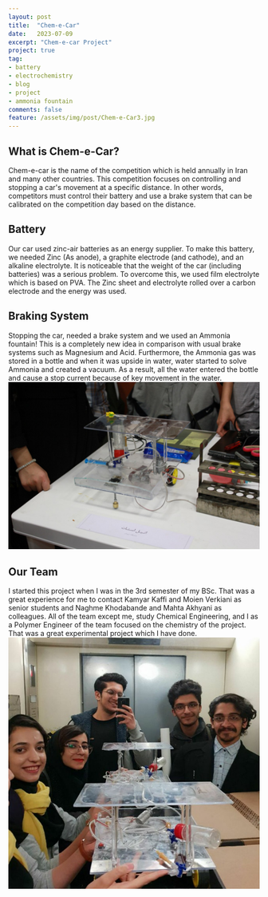 ```yaml
---
layout: post
title:  "Chem-e-Car"
date:   2023-07-09
excerpt: "Chem-e-car Project"
project: true
tag:
- battery 
- electrochemistry
- blog
- project
- ammonia fountain
comments: false
feature: /assets/img/post/Chem-e-Car3.jpg
---
```


## What is Chem-e-Car?
Chem-e-car is the name of the competition which is held annually in Iran and many other countries. This competition focuses on controlling and stopping a car's movement at a specific distance. In other words, competitors must control their battery and use a brake system that can be calibrated on the competition day based on the distance.<br>
## Battery
Our car used zinc-air batteries as an energy supplier. To make this battery, we needed Zinc (As anode), a graphite electrode (and cathode), and an alkaline electrolyte. It is noticeable that the weight of the car (including batteries) was a serious problem. To overcome this, we used film electrolyte which is based on PVA. The Zinc sheet and electrolyte rolled over a carbon electrode and the energy was used.<br>
## Braking System
Stopping the car, needed a brake system and we used an Ammonia fountain! This is a completely new idea in comparison with usual brake systems such as Magnesium and Acid. Furthermore, the Ammonia gas was stored in a bottle and when it was upside in water, water started to solve Ammonia and created a vacuum. As a result, all the water entered the bottle and cause a stop current because of key movement in the water.<br>
<centre><img src="/assets/img/post/Chem-e-Car2.jpg"></centre>
## Our Team
I started this project when I was in the 3rd semester of my BSc. That was a great experience for me to contact Kamyar Kaffi and Moien Verkiani as senior students and Naghme Khodabande and Mahta Akhyani as colleagues. All of the team except me, study Chemical Engineering, and I as a Polymer Engineer of the team focused on the chemistry of the project. That was a great experimental project which I have done.
<centre><img src="/assets/img/post/Chem-e-Car1.jpg"></centre>
